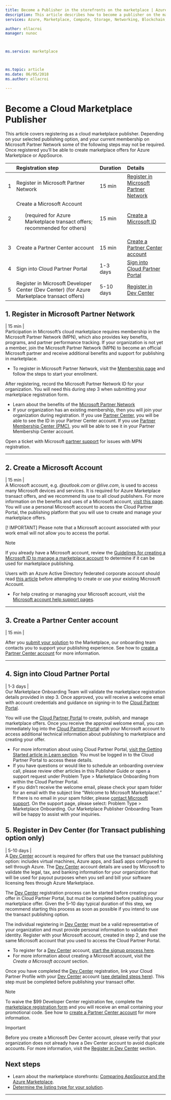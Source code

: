 ```yaml
---
title: Become a Publisher in the storefronts on the marketplace | Azure Marketplace
description: This article describes how to become a publisher on the marketplace.  
services: Azure, Marketplace, Compute, Storage, Networking, Blockchain, Security

author: ellacroi
manager: nunoc



ms.service: marketplace



ms.topic: article
ms.date: 06/05/2018
ms.author: ellacroi

---
```


# Become a Cloud Marketplace Publisher

This article covers registering as a cloud marketplace publisher. Depending on your selected publishing option, and your current membership on Microsoft Partner Network some of the following steps may not be required. Once registered you’ll be able to create marketplace offers for Azure Marketplace or AppSource.


|  | Registration step | Duration | Details |  
|:--- |:--- |:--- |:--- |  
| 1 | Register in Microsoft Partner Network | 15 min | [Register in Microsoft Partner Network](https://docs.microsoft.com/azure/marketplace/partner-center-portal/create-account) |  
| 2 | Create a Microsoft Account <ul>(required for Azure Marketplace transact offers; recommended for others)</ul> | 15 min | [Create a Microsoft ID](https://docs.microsoft.com/azure/marketplace/partner-center-portal/create-account) |  
| 3 | Create a Partner Center account | 15 min | [Create a Partner Center account](https://partner.microsoft.com/dashboard/account/v3/enrollment/introduction/azureisv) |  
| 4 |  Sign into Cloud Partner Portal | 1-3 days | [Sign into Cloud Partner Portal](https://docs.microsoft.com/azure/marketplace/partner-center-portal/create-account#sign-in-with-a-work-account) |  
| 5 | Register in Microsoft Developer Center (Dev Center) (for Azure Marketplace transact offers) | 5-10 days | [Register in Dev Center](/azure/marketplace/deprecated/register-dev-center) |  


## 1. Register in Microsoft Partner Network  
| 15 min |  
Participation in Microsoft’s cloud marketplace requires membership in the Microsoft Partner Network (MPN), which also provides key benefits, programs, and partner performance tracking. If your organization is not yet a member, join the Microsoft Partner Network (MPN) to become an official Microsoft partner and receive additional benefits and support for publishing in marketplace. 

*   To register in Microsoft Partner Network, visit the [Membership page](https://partner.microsoft.com/membership) and follow the steps to start your enrollment.  

After registering, record the Microsoft Partner Network ID for your organization. You will need this during step 3 when submitting your marketplace registration form.
*	Learn about the benefits of the [Microsoft Partner Network](https://partner.microsoft.com/commercial)
*	If your organization has an existing membership, then you will join your organization during registration. If you use [Partner Center](https://partnercenter.microsoft.com/partner/home), you will be able to see the ID in your Partner Center account. If you use [Partner Membership Center (PMC)](https://partners.microsoft.com/partnerprogram/PartnerMembershipCenter.aspx), you will be able to see it in your Partner Membership Center account. 

Open a ticket with Microsoft [partner support](https://partner.microsoft.com/support) for issues with MPN registration.

---

## 2. Create a Microsoft Account  
| 15 min |  
A Microsoft account, e.g. *\@outlook.com or \@live.com*, is used to access many Microsoft devices and services. It is required for Azure Marketplace transact offers, and we recommend its use to all cloud publishers. For more information on the benefits and uses of a Microsoft account, [visit this page](https://account.microsoft.com/account/). You will use a personal Microsoft account to access the Cloud Partner Portal, the publishing platform that you will use to create and manage your marketplace offers. 

[! IMPORTANT] Please note that a Microsoft account associated with your work email will not allow you to access the portal.

> [!Note]
> If you already have a Microsoft account, review the [Guidelines for creating a Microsoft ID to manage a marketplace account](https://docs.microsoft.com/azure/marketplace/partner-center-portal/manage-account#manage-tenants) to determine if it can be used for marketplace publishing. 
> 
> Users with an Azure Active Directory federated corporate account should read [this article](https://docs.microsoft.com/azure/marketplace/partner-center-portal/manage-account#manage-users) before attempting to create or use your existing Microsoft Account.

*	For help creating or managing your Microsoft account, visit the [Microsoft account help support pages](https://support.microsoft.com/products/microsoft-account?category=manage-account).


---

## 3. Create a Partner Center account  
| 15 min |  

After you [submit your solution](https://partner.microsoft.com/dashboard/account/v3/enrollment/introduction/azureisv) to the Marketplace, our onboarding team contacts you to support your publishing experience. See how to [create a Partner Center account](https://docs.microsoft.com/azure/marketplace/partner-center-portal/create-account) for more information.

<!---
Complete this brief [registration form](https://azuremarketplace.microsoft.com/sell/signup) to become a marketplace publisher. The information submitted on this form will be used to create a publisher account in the Cloud Partner Portal which will allow you to create, publish, and manage marketplace offers.

You will be asked to include the following information:
*	Details about your organization, including your Microsoft Partner Network ID (which you can look up in either [Partner Center](https://partnercenter.microsoft.com/partner/home) or [Partner Membership Center](https://partners.microsoft.com/partnerprogram/PartnerMembershipCenter.aspx))
*	A brief description of your initial app or consulting services offer that you intend to publish, including the Microsoft product or service to which your offer most closely aligns
*	The target audience for your app or service 
-->

---
## 4. Sign into Cloud Partner Portal
| 1-3 days | <br>
Our Marketplace Onboarding Team will validate the marketplace registration details provided in step 3. Once approved, you will receive a welcome email with account credentials and guidance on signing-in to the [Cloud Partner Portal](https://cloudpartner.azure.com).

You will use the [Cloud Partner Portal](https://cloudpartner.azure.com) to create, publish, and manage marketplace offers. Once you receive the approval welcome email, you can immediately log into the [Cloud Partner Portal](https://cloudpartner.azure.com) with your Microsoft account to access additional technical information about publishing to marketplace and creating your offer. 
*	For more information about using Cloud Partner Portal, [visit the Getting Started article in Learn section](https://docs.microsoft.com/azure/marketplace/cloud-partner-portal-orig/cloud-partner-portal-getting-started-with-the-cloud-partner-portal). You must be logged in to the Cloud Partner Portal to access these details.
*	If you have questions or would like to schedule an onboarding overview call, please review other articles in this Publisher Guide or open a support request under Problem Type > Marketplace Onboarding from within the Cloud Partner Portal.
*	If you didn’t receive the welcome email, please check your spam folder for an email with the subject line “Welcome to Microsoft Marketplace!.” If there is no email in your spam folder, please [contact Microsoft support](https://support.microsoft.com/getsupport?wf=0&tenant=classiccommercial&oaspworkflow=start_1.0.0.0&locale=&supportregion=&pesid=16230&forceorigin=esmc&ccsid=636595105151894820). On the support page, please select: Problem Type > Marketplace Onboarding.  Our Marketplace Publisher Onboarding Team will be happy to assist with your inquiries. 


## 5. Register in Dev Center (for Transact publishing option only) 
| 5-10 days |  
A [Dev Center](https://developer.microsoft.com/store/register) account is required for offers that use the transact publishing option: includes virtual machines, Azure apps, and SaaS apps configured to sell through Azure. The [Dev Center](https://developer.microsoft.com/store/register) account details are used by Microsoft to validate the legal, tax, and banking information for your organization that will be used for payout purposes when you sell and bill your software licensing fees through Azure Marketplace. 

The [Dev Center](https://developer.microsoft.com/store/register) registration process can be started before creating your offer in Cloud Partner Portal, but must be completed before publishing your marketplace offer. Given the 5–10 day typical duration of this step, we recommend starting this process as soon as possible if you intend to use the transact publishing option. 

The individual registering in [Dev Center](https://developer.microsoft.com/store/register) must be a valid representative of your organization and must provide personal information to validate their identity. Register with your Microsoft account, created in step 2, and use the same Microsoft account that you used to access the Cloud Partner Portal.

*	To register for a [Dev Center](https://developer.microsoft.com/store/register) account, [start the signup process here](https://developer.microsoft.com/store/register).
*	For more information about creating a Microsoft account, visit the *Create a Microsoft account* section.
 
Once you have completed the [Dev Center](https://developer.microsoft.com/store/register) registration, link your Cloud Partner Profile with your [Dev Center](https://developer.microsoft.com/store/register) account ([see detailed steps here](https://docs.microsoft.com/azure/marketplace/cloud-partner-portal-orig/cloud-partner-portal-manage-publisher-profile)). This step must be completed before publishing your transact offer. 

>[!Note]
>To waive the $99 Developer Center registration fee, complete the [marketplace registration form](https://partner.microsoft.com/dashboard/account/v3/enrollment/introduction/azureisv) and you will receive an email containing your promotional code. See how to [create a Partner Center account](https://docs.microsoft.com/azure/marketplace/partner-center-portal/create-account) for more information.

>[!Important]
>Before you create a Microsoft Dev Center account, please verify that your organization does not already have a Dev Center account to avoid duplicate accounts. For more information, visit the [Register in Dev Center](https://docs.microsoft.com/azure/marketplace/register-dev-center) section.


## Next steps
* Learn about the marketplace storefronts: [Comparing AppSource and the Azure Marketplace](https://docs.microsoft.com/azure/marketplace/comparing-appsource-azure-marketplace).
*	[Determine the listing type for your solution](https://docs.microsoft.com/azure/marketplace/determine-your-listing-type).

 
---
